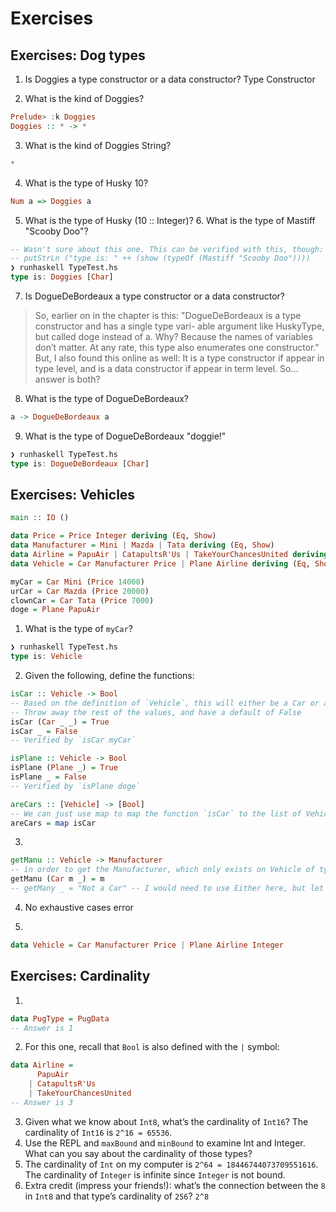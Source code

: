 # Exercises

## Exercises: Dog types

1. Is Doggies a type constructor or a data constructor?
Type Constructor

2. What is the kind of Doggies?
```haskell
Prelude> :k Doggies
Doggies :: * -> *
```

3. What is the kind of Doggies String?
```haskell
*
```

4. What is the type of Husky 10?
```haskell
Num a => Doggies a
```

5. What is the type of Husky (10 :: Integer)? 6. What is the type of Mastiff "Scooby Doo"?

```haskell
-- Wasn't sure about this one. This can be verified with this, though:
-- putStrLn ("type is: " ++ (show (typeOf (Mastiff "Scooby Doo"))))
❯ runhaskell TypeTest.hs
type is: Doggies [Char]
```

7. Is DogueDeBordeaux a type constructor or a data constructor?

> So, earlier on in the chapter is this: "DogueDeBordeaux is a type constructor and has a single type vari- able argument like HuskyType, but called doge instead of a. Why? Because the names of variables don’t matter. At any rate, this type also enumerates one constructor."
> But, I also found this online as well:
> It is a type constructor if appear in type level, and is a data constructor if appear in term level.
> So... answer is both?

8. What is the type of DogueDeBordeaux?

```haskell
a -> DogueDeBordeaux a
```

9. What is the type of DogueDeBordeaux "doggie!"

```haskell
❯ runhaskell TypeTest.hs
type is: DogueDeBordeaux [Char]
```


## Exercises: Vehicles

```haskell
main :: IO ()

data Price = Price Integer deriving (Eq, Show)
data Manufacturer = Mini | Mazda | Tata deriving (Eq, Show)
data Airline = PapuAir | CatapultsR'Us | TakeYourChancesUnited deriving (Eq, Show)
data Vehicle = Car Manufacturer Price | Plane Airline deriving (Eq, Show)

myCar = Car Mini (Price 14000)
urCar = Car Mazda (Price 20000)
clownCar = Car Tata (Price 7000)
doge = Plane PapuAir
```

1. What is the type of `myCar`?
```haskell
❯ runhaskell TypeTest.hs
type is: Vehicle
```

2. Given the following, define the functions:

```haskell
isCar :: Vehicle -> Bool
-- Based on the definition of `Vehicle`, this will either be a Car or a Place. We pattern match off of Car, and return True
-- Throw away the rest of the values, and have a default of False
isCar (Car _ _) = True
isCar _ = False
-- Verified by `isCar myCar`

isPlane :: Vehicle -> Bool
isPlane (Plane _) = True
isPlane _ = False
-- Verified by `isPlane doge`

areCars :: [Vehicle] -> [Bool]
-- We can just use map to map the function `isCar` to the list of Vehicles
areCars = map isCar
```

3.

```haskell
getManu :: Vehicle -> Manufacturer
-- in order to get the Manufacturer, which only exists on Vehicle of type Car, we must pattern match on both of those values
getManu (Car m _) = m
-- getMany _ = "Not a Car" -- I would need to use Either here, but let's not get into that now
```

4. No exhaustive cases error

5.

```haskell
data Vehicle = Car Manufacturer Price | Plane Airline Integer
```

## Exercises: Cardinality

1.
```haskell
data PugType = PugData
-- Answer is 1
```

2. For this one, recall that `Bool` is also defined with the `|` symbol:

```haskell
data Airline =
      PapuAir
    | CatapultsR'Us
    | TakeYourChancesUnited
-- Answer is 3
```

3. Given what we know about `Int8`, what’s the cardinality of `Int16`? The cardinality of `Int16` is `2^16 = 65536`.
4. Use the REPL and `maxBound` and `minBound` to examine Int and Integer. What can you say about the cardinality of those types?
  1. The cardinality of `Int` on my computer is `2^64 = 18446744073709551616`. The cardinality of `Integer` is infinite since `Integer` is not bound.
5. Extra credit (impress your friends!): what’s the connection between the `8` in `Int8` and that type’s cardinality of `256`? `2^8`

